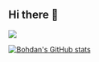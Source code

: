 ## Hi there 👋

<img src="https://github-readme-stats.vercel.app/api/top-langs/?username=bohdan-mykhailenko"/>


[![Bohdan's GitHub stats](https://github-readme-stats.vercel.app/api?username=bohdan-mykhailenko)](https://github.com/anuraghazra/github-readme-stats)

<!--
**bohdan-mykhailenko/bohdan-mykhailenko** is a ✨ _special_ ✨ repository because its `README.md` (this file) appears on your GitHub profile.

Here are some ideas to get you started:

- 🔭 I’m currently working on ...
- 🌱 I’m currently learning ...
- 👯 I’m looking to collaborate on ...
- 🤔 I’m looking for help with ...
- 💬 Ask me about ...
- 📫 How to reach me: ...
- 😄 Pronouns: ...
- ⚡ Fun fact: ...
-->
